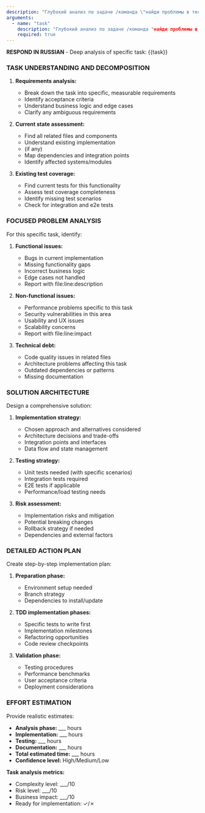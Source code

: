 ```yaml
---
description: "Глубокий анализ по задаче /команда \"найди проблемы в тестировании\""
arguments:
  - name: "task"
    description: "Глубокий анализ по задаче /команда "найди проблемы в тестировании""
    required: true
---
```


**RESPOND IN RUSSIAN** - Deep analysis of specific task: {{task}}

### TASK UNDERSTANDING AND DECOMPOSITION
1. **Requirements analysis:**
   - Break down the task into specific, measurable requirements
   - Identify acceptance criteria
   - Understand business logic and edge cases
   - Clarify any ambiguous requirements

2. **Current state assessment:**
   - Find all related files and components
   - Understand existing implementation 
   - (if any)
   - Map dependencies and integration points
   - Identify affected systems/modules

3. **Existing test coverage:**
   - Find current tests for this functionality
   - Assess test coverage completeness
   - Identify missing test scenarios
   - Check for integration and e2e tests

### FOCUSED PROBLEM ANALYSIS
For this specific task, identify:

1. **Functional issues:**
   - Bugs in current implementation
   - Missing functionality gaps
   - Incorrect business logic
   - Edge cases not handled
   - Report with file:line:description

2. **Non-functional issues:**
   - Performance problems specific to this task
   - Security vulnerabilities in this area
   - Usability and UX issues
   - Scalability concerns
   - Report with file:line:impact

3. **Technical debt:**
   - Code quality issues in related files
   - Architecture problems affecting this task
   - Outdated dependencies or patterns
   - Missing documentation

### SOLUTION ARCHITECTURE
Design a comprehensive solution:

1. **Implementation strategy:**
   - Chosen approach and alternatives considered
   - Architecture decisions and trade-offs
   - Integration points and interfaces
   - Data flow and state management

2. **Testing strategy:**
   - Unit tests needed (with specific scenarios)
   - Integration tests required
   - E2E tests if applicable
   - Performance/load testing needs

3. **Risk assessment:**
   - Implementation risks and mitigation
   - Potential breaking changes
   - Rollback strategy if needed
   - Dependencies and external factors

### DETAILED ACTION PLAN
Create step-by-step implementation plan:

1. **Preparation phase:**
   - Environment setup needed
   - Branch strategy
   - Dependencies to install/update

2. **TDD implementation phases:**
   - Specific tests to write first
   - Implementation milestones
   - Refactoring opportunities
   - Code review checkpoints

3. **Validation phase:**
   - Testing procedures
   - Performance benchmarks
   - User acceptance criteria
   - Deployment considerations

### EFFORT ESTIMATION
Provide realistic estimates:
- **Analysis phase:** ___ hours
- **Implementation:** ___ hours  
- **Testing:** ___ hours
- **Documentation:** ___ hours
- **Total estimated time:** ___ hours
- **Confidence level:** High/Medium/Low

**Task analysis metrics:**
- Complexity level: ___/10
- Risk level: ___/10
- Business impact: ___/10
- Ready for implementation: ✓/✗